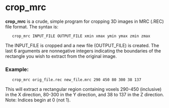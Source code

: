 crop_mrc
===========
**crop_mrc** is a crude, simple program for cropping 3D images in MRC (.REC)
file format.  The syntax is:
```
   crop_mrc INPUT_FILE OUTPUT_FILE xmin xmax ymin ymax zmin zmax
```
The INPUT_FILE is cropped and a new file (OUTPUT_FILE) is created.
The last 6 arguments are nonnegative integers indicating the boundaries
of the rectangle you wish to extract from the original image.

### Example:
```
   crop_mrc orig_file.rec new_file.mrc 290 450 80 300 38 137
```
This will extract a rectangular region containing voxels
290-450 (inclusive) in the X direction,
80-300 in the Y direction, and
38 to 137 in the Z direction.
Note: Indices begin at 0 (not 1).
